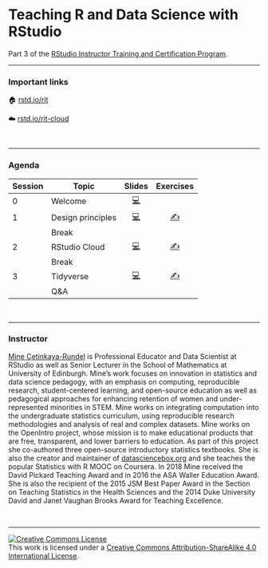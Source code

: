 
# Teaching R and Data Science with RStudio

Part 3 of the [RStudio Instructor Training and Certification
Program](https://education.rstudio.com/trainers).

-----

### Important links

🏠 [rstd.io/rit](https://rstd.io/rit)

☁️ [rstd.io/rit-cloud](https://rstd.io/rit-cloud)

<br>

-----

### Agenda

| Session | Topic             |                                                      Slides                                                      |               Exercises               |
| ------- | ----------------- | :--------------------------------------------------------------------------------------------------------------: | :-----------------------------------: |
| 0       | Welcome           |           [💻](https://rstudio-education.github.io/instructor-training/slides/0-welcome/0-welcome.html)           |                                       |
| 1       | Design principles | [💻](https://rstudio-education.github.io/instructor-training/slides/1-design-principles/1-design-principles.html) | [✍️](/exercises/1-design-principles/) |
|         | Break             |                                                                                                                  |                                       |
| 2       | RStudio Cloud     |     [💻](https://rstudio-education.github.io/instructor-training/slides/2-rstudio-cloud/2-rstudio-cloud.html)     |   [✍️](/exercises/2-rstudio-cloud/)   |
|         | Break             |                                                                                                                  |                                       |
| 3       | Tidyverse         | [💻](\(https://rstudio-education.github.io/instructor-training/slides/3-teach-tidyverse/3-teach-tidyverse.html\)) |  [✍️](/exercises/3-teach-tidyverse/)  |
|         | Q\&A              |                                                                                                                  |                                       |

<br>

-----

### Instructor

[Mine Çetinkaya-Rundel](http://mine-cr.com/) is Professional Educator
and Data Scientist at RStudio as well as Senior Lecturer in the School
of Mathematics at University of Edinburgh. Mine’s work focuses on
innovation in statistics and data science pedagogy, with an emphasis on
computing, reproducible research, student-centered learning, and
open-source education as well as pedagogical approaches for enhancing
retention of women and under-represented minorities in STEM. Mine works
on integrating computation into the undergraduate statistics curriculum,
using reproducible research methodologies and analysis of real and
complex datasets. Mine works on the OpenIntro project, whose mission is
to make educational products that are free, transparent, and lower
barriers to education. As part of this project she co-authored three
open-source introductory statistics textbooks. She is also the creator
and maintainer of [datasciencebox.org](https://datasciencebox.org/) and
she teaches the popular Statistics with R MOOC on Coursera. In 2018 Mine
received the David Pickard Teaching Award and in 2016 the ASA Waller
Education Award. She is also the recipient of the 2015 JSM Best Paper
Award in the Section on Teaching Statistics in the Health Sciences and
the 2014 Duke University David and Janet Vaughan Brooks Award for
Teaching Excellence.

<br>

-----

<a rel="license" href="http://creativecommons.org/licenses/by-sa/4.0/"><img alt="Creative Commons License" style="border-width:0" src="https://i.creativecommons.org/l/by-sa/4.0/88x31.png" /></a><br />This
work is licensed under a [Creative Commons Attribution-ShareAlike 4.0
International License](LICENSE.md).
